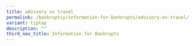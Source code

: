 ```yaml
---
title: advisory on travel
permalink: /bankruptcy/information-for-bankrupts/advisory-on-travel/
variant: tiptap
description: ""
third_nav_title: Information for Bankrupts
---
```

<p></p>